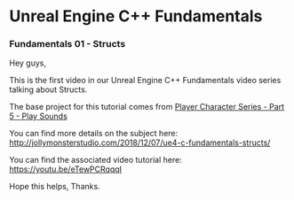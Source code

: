 # Unreal Engine C++ Fundamentals
### Fundamentals 01 - Structs

Hey guys,

This is the first video in our Unreal Engine C++ Fundamentals video series talking about Structs.

The base project for this tutorial comes from [Player Character Series - Part 5 - Play Sounds](https://github.com/jollymonsterstudio/Unreal-Series-Player-Character-Part5)

You can find more details on the subject here: http://jollymonsterstudio.com/2018/12/07/ue4-c-fundamentals-structs/

You can find the associated video tutorial here: https://youtu.be/eTewPCRqqqI

Hope this helps, Thanks.
